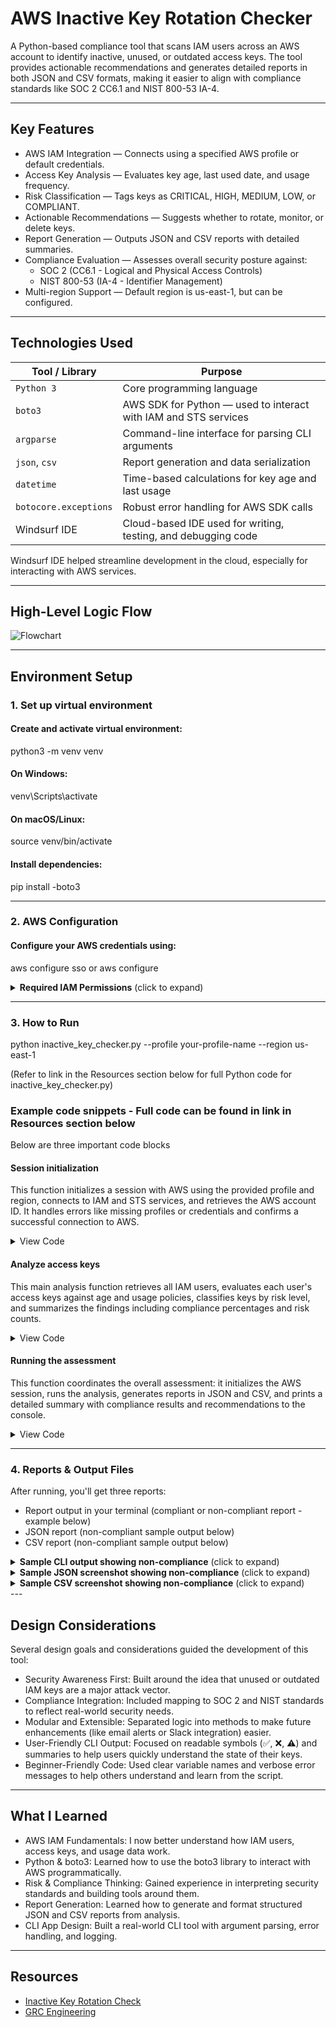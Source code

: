 # AWS Inactive Key Rotation Checker

A Python-based compliance tool that scans IAM users across an AWS account to identify inactive, unused, or outdated access keys. The tool provides actionable recommendations and generates detailed reports in both JSON and CSV formats, making it easier to align with compliance standards like SOC 2 CC6.1 and NIST 800-53 IA-4.

---

## Key Features

- AWS IAM Integration — Connects using a specified AWS profile or default credentials.
- Access Key Analysis — Evaluates key age, last used date, and usage frequency.
- Risk Classification — Tags keys as CRITICAL, HIGH, MEDIUM, LOW, or COMPLIANT.
- Actionable Recommendations — Suggests whether to rotate, monitor, or delete keys.
- Report Generation — Outputs JSON and CSV reports with detailed summaries.
- Compliance Evaluation — Assesses overall security posture against:
  - SOC 2 (CC6.1 - Logical and Physical Access Controls)
  - NIST 800-53 (IA-4 - Identifier Management)
- Multi-region Support — Default region is us-east-1, but can be configured.

---

## Technologies Used

| Tool / Library        | Purpose                                                         |
| --------------------- | --------------------------------------------------------------- |
| `Python 3`            | Core programming language                                       |
| `boto3`               | AWS SDK for Python — used to interact with IAM and STS services |
| `argparse`            | Command-line interface for parsing CLI arguments                |
| `json`, `csv`         | Report generation and data serialization                        |
| `datetime`            | Time-based calculations for key age and last usage              |
| `botocore.exceptions` | Robust error handling for AWS SDK calls                         |
| Windsurf IDE          | Cloud-based IDE used for writing, testing, and debugging code   |

Windsurf IDE helped streamline development in the cloud, especially for interacting with AWS services.

---

## High-Level Logic Flow

![Flowchart](./assets/inactive_keys_flowchart.png)

---

## Environment Setup

### 1. Set up virtual environment

#### Create and activate virtual environment:
python3 -m venv venv

#### On Windows:
venv\Scripts\activate

#### On macOS/Linux:
source venv/bin/activate

#### Install dependencies:
pip install -boto3

---

### 2.  AWS Configuration

#### Configure your AWS credentials using:
aws configure sso or aws configure

<details> <summary> <strong>Required IAM Permissions</strong> (click to expand)</summary>

```json
{
    "Version": "2012-10-17",
    "Statement": [
        {
            "Effect": "Allow",
            "Action": [
                "iam:ListUsers",
                "iam:ListAccessKeys",
                "iam:GetAccessKeyLastUsed",
                "iam:GetLoginProfile"
            ],
            "Resource": "*"
        }
    ]
}
```
</details>

---

### 3. How to Run

python inactive_key_checker.py --profile your-profile-name --region us-east-1

(Refer to link in the Resources section below for full Python code for inactive_key_checker.py)

### Example code snippets - Full code can be found in link in Resources section below

Below are three important code blocks

#### Session initialization

This function initializes a session with AWS using the provided profile and region, connects to IAM and STS services, and retrieves the AWS account ID. It handles errors like missing profiles or credentials and confirms a successful connection to AWS.

<details> <summary> View Code</summary>

```python
def initialize_aws_session(self):
    try:
        if self.profile_name:
            print(f"🔐 Initializing AWS session with profile: {self.profile_name}")
            self.session = boto3.Session(profile_name=self.profile_name, region_name=self.region)
        else:
            print("🔐 Initializing AWS session with default credentials")
            self.session = boto3.Session(region_name=self.region)
        self.iam_client = self.session.client('iam')
        sts_client = self.session.client('sts')
        caller_identity = sts_client.get_caller_identity()
        self.account_id = caller_identity['Account']
        print(f"✅ Successfully connected to AWS Account: {self.account_id}")
        return True
    except ProfileNotFound:
        print(f"❌ Error: AWS profile '{self.profile_name}' not found")
        return False
    except NoCredentialsError:
        print("❌ Error: No AWS credentials found")
        return False

```
</details>

#### Analyze access keys

This main analysis function retrieves all IAM users, evaluates each user's access keys against age and usage policies, classifies keys by risk level, and summarizes the findings including compliance percentages and risk counts.

<details> <summary> View Code</summary>

```python
def analyze_all_access_keys(self):
    print("🔍 Starting comprehensive access key analysis...")
    users = self.get_all_iam_users()
    if not users:
        print("⚠️  No IAM users found or unable to retrieve users")
        return None
    
    # Analysis logic continues... (truncated for brevity)
    
    print(f"📊 Analysis complete:")
    print(f"  - Total users: {analysis_results['summary']['total_users']}")
    print(f"  - Users with keys: {analysis_results['summary']['users_with_keys']}")
    print(f"  - Total keys: {total_keys}")
    print(f"  - Critical risk: {analysis_results['summary']['critical_keys']}")
    print(f"  - High risk: {analysis_results['summary']['high_risk_keys']}")
    print(f"  - Compliance rate: {compliance_rate}%")
    return analysis_results

```
</details>

#### Running the assessment

This function coordinates the overall assessment: it initializes the AWS session, runs the analysis, generates reports in JSON and CSV, and prints a detailed summary with compliance results and recommendations to the console.

<details> <summary> View Code</summary>

```python
def run_assessment(self):
    print("🚀 Starting AWS Access Key Lifecycle Assessment")
    print("=" * 60)
    if not self.initialize_aws_session():
        return False
    analysis_results = self.analyze_all_access_keys()
    if not analysis_results:
        print("❌ Failed to analyze access keys")
        return False
    print("\n📋 Generating compliance reports...")
    json_report = self.generate_json_report(analysis_results)
    self.save_json_report(json_report)
    self.save_csv_report(analysis_results)
    # Output summary
    print("\n" + "=" * 60)
    print("📊 ASSESSMENT SUMMARY")
    print("=" * 60)
    print(f"Account ID: {self.account_id}")
    print(f"Total Users: {analysis_results['summary']['total_users']}")
    print(f"Total Access Keys: {analysis_results['summary']['total_keys']}")
    print(f"Critical Risk Keys: {analysis_results['summary']['critical_keys']}")
    print(f"High Risk Keys: {analysis_results['summary']['high_risk_keys']}")
    print(f"Never Used Keys: {analysis_results['summary']['never_used_keys']}")
    print(f"Compliance Rate: {analysis_results['summary']['compliance_rate']}%")
    overall_status = json_report['compliance_assessment']['overall_status']
    print(f"Overall Status: {overall_status}")
    if overall_status == 'COMPLIANT':
        print("✅ Access key management meets compliance requirements!")
    else:
        print("⚠️  Access key management requires attention - see recommendations above")
    return True
```
</details>

---

### 4. Reports & Output Files

After running, you'll get three reports:

- Report output in your terminal (compliant or non-compliant report - example below)
- JSON report (non-compliant sample output below)
- CSV report (non-compliant sample output below)

<details> <summary> <strong>Sample CLI output showing non-compliance</strong> (click to expand)</summary>

![CLI Report](./assets/non-compliant-keys.png)

</details>

<details> <summary> <strong>Sample JSON screenshot showing non-compliance</strong> (click to expand)</summary>

![JSON Report](./assets/keys_report_json.png)

</details>

<details> <summary> <strong>Sample CSV screenshot showing non-compliance</strong> (click to expand)</summary>
  
![CSV Report](./assets/keys_report_csv.png)

</details>
---

## Design Considerations

Several design goals and considerations guided the development of this tool:
- Security Awareness First: Built around the idea that unused or outdated IAM keys are a major attack vector.
- Compliance Integration: Included mapping to SOC 2 and NIST standards to reflect real-world security needs.
- Modular and Extensible: Separated logic into methods to make future enhancements (like email alerts or Slack integration) easier.
- User-Friendly CLI Output: Focused on readable symbols (✅, ❌, ⚠️) and summaries to help users quickly understand the state of their keys.
- Beginner-Friendly Code: Used clear variable names and verbose error messages to help others understand and learn from the script.

---

## What I Learned

- AWS IAM Fundamentals: I now better understand how IAM users, access keys, and usage data work.
- Python & boto3: Learned how to use the boto3 library to interact with AWS programmatically.
- Risk & Compliance Thinking: Gained experience in interpreting security standards and building tools around them.
- Report Generation: Learned how to generate and format structured JSON and CSV reports from analysis.
- CLI App Design: Built a real-world CLI tool with argument parsing, error handling, and logging.

---

## Resources

- [Inactive Key Rotation Check](https://www.patreon.com/posts/lab-inactive-key-137806331?collection=1606822)
- [GRC Engineering](https://grcengineeringbook.com/)




